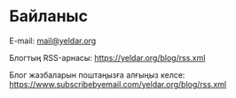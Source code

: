 # Байланыс

E-mail: mail@yeldar.org

Блогтың RSS-арнасы: https://yeldar.org/blog/rss.xml

Блог жазбаларын поштаңызға алғыңыз келсе: https://www.subscribebyemail.com/yeldar.org/blog/rss.xml
